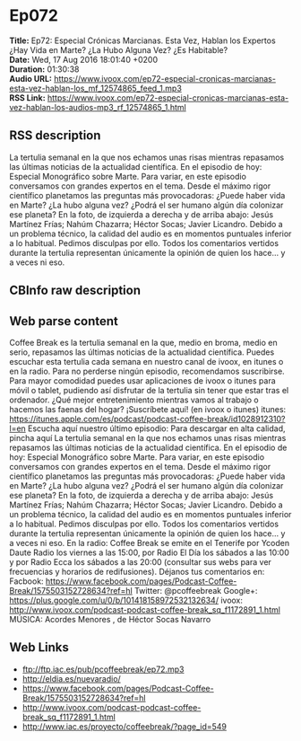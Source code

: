 # Ep072  
**Title:** Ep72: Especial Crónicas Marcianas. Esta Vez, Hablan los Expertos ¿Hay Vida en Marte? ¿La Hubo Alguna Vez? ¿Es Habitable?  
**Date:** Wed, 17 Aug 2016 18:01:40 +0200  
**Duration:** 01:30:38  
**Audio URL:** https://www.ivoox.com/ep72-especial-cronicas-marcianas-esta-vez-hablan-los_mf_12574865_feed_1.mp3  
**RSS Link:** https://www.ivoox.com/ep72-especial-cronicas-marcianas-esta-vez-hablan-los-audios-mp3_rf_12574865_1.html  

## RSS description
La tertulia semanal en la que nos echamos unas risas mientras repasamos las últimas noticias de la actualidad científica. En el episodio de hoy: Especial Monográfico sobre Marte. Para variar, en este episodio conversamos con grandes expertos en el tema. Desde el máximo rigor científico planetamos las preguntas más provocadoras: ¿Puede haber vida en Marte? ¿La hubo alguna vez? ¿Podrá el ser humano algún día colonizar ese planeta? En la foto, de izquierda a derecha y de arriba abajo: Jesús Martínez Frías; Nahúm Chazarra; Héctor Socas; Javier Licandro. Debido a un problema técnico, la calidad del audio es en momentos puntuales inferior a lo habitual. Pedimos disculpas por ello. Todos los comentarios vertidos durante la tertulia representan únicamente la opinión de quien los hace… y a veces ni eso.

## CBInfo raw description


## Web parse content
Coffee Break es la tertulia semanal en la que, medio en broma, medio en serio, repasamos las últimas noticias de la actualidad científica. Puedes escuchar esta tertulia cada semana en nuestro canal de ivoox, en itunes o en la radio. Para no perderse ningún episodio, recomendamos suscribirse. Para mayor comodidad puedes usar aplicaciones de ivoox o itunes para móvil o tablet, pudiendo así disfrutar de la tertulia sin tener que estar tras el ordenador. ¿Qué mejor entretenimiento mientras vamos al trabajo o hacemos las faenas del hogar? ¡Suscríbete aquí! (en ivoox o itunes) itunes: https://itunes.apple.com/es/podcast/podcast-coffee-break/id1028912310?l=en Escucha aquí nuestro último episodio: Para descargar en alta calidad, pincha aquí La tertulia semanal en la que nos echamos unas risas mientras repasamos las últimas noticias de la actualidad científica. En el episodio de hoy: Especial Monográfico sobre Marte. Para variar, en este episodio conversamos con grandes expertos en el tema. Desde el máximo rigor científico planetamos las preguntas más provocadoras: ¿Puede haber vida en Marte? ¿La hubo alguna vez? ¿Podrá el ser humano algún día colonizar ese planeta? En la foto, de izquierda a derecha y de arriba abajo: Jesús Martínez Frías; Nahúm Chazarra; Héctor Socas; Javier Licandro. Debido a un problema técnico, la calidad del audio es en momentos puntuales inferior a lo habitual. Pedimos disculpas por ello. Todos los comentarios vertidos durante la tertulia representan únicamente la opinión de quien los hace… y a veces ni eso. En la radio: Coffee Break se emite en el Tenerife por Ycoden Daute Radio los viernes a las 15:00, por Radio El Día los sábados a las 10:00 y por Radio Ecca los sábados a las 20:00 (consultar sus webs para ver frecuencias y horarios de redifusiones). Déjanos tus comentarios en: Facbook: https://www.facebook.com/pages/Podcast-Coffee-Break/1575503152728634?ref=hl Twitter: @pcoffeebreak Google+: https://plus.google.com/u/0/b/101418158972532132634/ ivoox: http://www.ivoox.com/podcast-podcast-coffee-break_sq_f1172891_1.html MÚSICA: Acordes Menores , de Héctor Socas Navarro

## Web Links
- ftp://ftp.iac.es/pub/pcoffeebreak/ep72.mp3
- http://eldia.es/nuevaradio/
- https://www.facebook.com/pages/Podcast-Coffee-Break/1575503152728634?ref=hl
- http://www.ivoox.com/podcast-podcast-coffee-break_sq_f1172891_1.html
- http://www.iac.es/proyecto/coffeebreak/?page_id=549